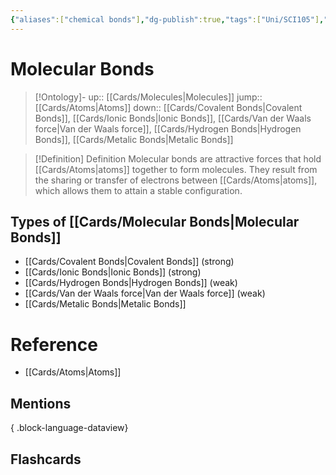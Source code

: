 ```yaml
---
{"aliases":["chemical bonds"],"dg-publish":true,"tags":["Uni/SCI105"],"permalink":"/cards/molecular-bonds/","dgPassFrontmatter":true}
---
```


# Molecular Bonds

> [!Ontology]-
> up:: [[Cards/Molecules\|Molecules]]
> jump:: [[Cards/Atoms\|Atoms]]
> down:: [[Cards/Covalent Bonds\|Covalent Bonds]], [[Cards/Ionic Bonds\|Ionic Bonds]], [[Cards/Van der Waals force\|Van der Waals force]], [[Cards/Hydrogen Bonds\|Hydrogen Bonds]], [[Cards/Metalic Bonds\|Metalic Bonds]]

> [!Definition] Definition
> Molecular bonds are attractive forces that hold [[Cards/Atoms\|atoms]] together to form molecules. They result from the sharing or transfer of electrons between [[Cards/Atoms\|atoms]], which allows them to attain a stable configuration.

## Types of [[Cards/Molecular Bonds\|Molecular Bonds]]
- [[Cards/Covalent Bonds\|Covalent Bonds]] (strong)
- [[Cards/Ionic Bonds\|Ionic Bonds]] (strong)
- [[Cards/Hydrogen Bonds\|Hydrogen Bonds]] (weak)
- [[Cards/Van der Waals force\|Van der Waals force]] (weak)
- [[Cards/Metalic Bonds\|Metalic Bonds]]

# Reference
- [[Cards/Atoms\|Atoms]]

## Mentions

{ .block-language-dataview}

## Flashcards
